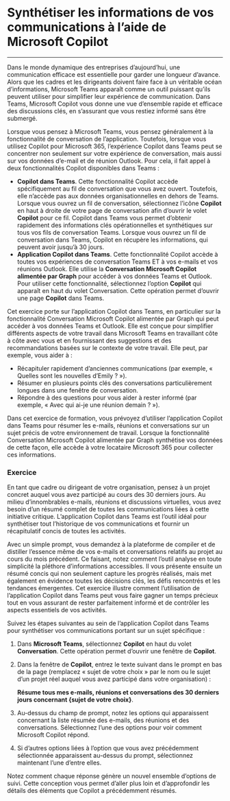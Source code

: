 
# Synthétiser les informations de vos communications à l’aide de Microsoft Copilot
---
Dans le monde dynamique des entreprises d’aujourd’hui, une communication efficace est essentielle pour garder une longueur d’avance. Alors que les cadres et les dirigeants doivent faire face à un véritable océan d’informations, Microsoft Teams apparaît comme un outil puissant qu’ils peuvent utiliser pour simplifier leur expérience de communication. Dans Teams, Microsoft Copilot vous donne une vue d’ensemble rapide et efficace des discussions clés, en s’assurant que vous restiez informé sans être submergé.

Lorsque vous pensez à Microsoft Teams, vous pensez généralement à la fonctionnalité de conversation de l’application. Toutefois, lorsque vous utilisez Copilot pour Microsoft 365, l’expérience Copilot dans Teams peut se concentrer non seulement sur votre expérience de conversation, mais aussi sur vos données d’e-mail et de réunion Outlook. Pour cela, il fait appel à deux fonctionnalités Copilot disponibles dans Teams :

 -  **Copilot dans Teams**. Cette fonctionnalité Copilot accède spécifiquement au fil de conversation que vous avez ouvert. Toutefois, elle n’accède pas aux données organisationnelles en dehors de Teams. Lorsque vous ouvrez un fil de conversation, sélectionnez l’icône **Copilot** en haut à droite de votre page de conversation afin d’ouvrir le volet **Copilot** pour ce fil. Copilot dans Teams vous permet d’obtenir rapidement des informations clés opérationnelles et synthétiques sur tous vos fils de conversation Teams. Lorsque vous ouvrez un fil de conversation dans Teams, Copilot en récupère les informations, qui peuvent avoir jusqu’à 30 jours.
 -  **Application Copilot dans Teams**. Cette fonctionnalité Copilot accède à toutes vos expériences de conversation Teams ET à vos e-mails et vos réunions Outlook. Elle utilise la **Conversation Microsoft Copilot alimentée par Graph** pour accéder à vos données Teams et Outlook. Pour utiliser cette fonctionnalité, sélectionnez l’option **Copilot** qui apparaît en haut du volet Conversation. Cette opération permet d’ouvrir une page **Copilot** dans Teams.

Cet exercice porte sur l’application Copilot dans Teams, en particulier sur la fonctionnalité Conversation Microsoft Copilot alimentée par Graph qui peut accéder à vos données Teams et Outlook. Elle est conçue pour simplifier différents aspects de votre travail dans Microsoft Teams en travaillant côte à côte avec vous et en fournissant des suggestions et des recommandations basées sur le contexte de votre travail. Elle peut, par exemple, vous aider à :

 -  Récapituler rapidement d’anciennes communications (par exemple, « Quelles sont les nouvelles d’Emily ? »).
 -  Résumer en plusieurs points clés des conversations particulièrement longues dans une fenêtre de conversation.
 -  Répondre à des questions pour vous aider à rester informé (par exemple, « Avec qui ai-je une réunion demain ? »).

Dans cet exercice de formation, vous prévoyez d’utiliser l’application Copilot dans Teams pour résumer les e-mails, réunions et conversations sur un sujet précis de votre environnement de travail. Lorsque la fonctionnalité Conversation Microsoft Copilot alimentée par Graph synthétise vos données de cette façon, elle accède à votre locataire Microsoft 365 pour collecter ces informations.<br>

### Exercice

En tant que cadre ou dirigeant de votre organisation, pensez à un projet concret auquel vous avez participé au cours des 30 derniers jours. Au milieu d’innombrables e-mails, réunions et discussions virtuelles, vous avez besoin d’un résumé complet de toutes les communications liées à cette initiative critique. L’application Copilot dans Teams est l’outil idéal pour synthétiser tout l’historique de vos communications et fournir un récapitulatif concis de toutes les activités.

Avec un simple prompt, vous demandez à la plateforme de compiler et de distiller l’essence même de vos e-mails et conversations relatifs au projet au cours du mois précédent. Ce faisant, notez comment l’outil analyse en toute simplicité la pléthore d’informations accessibles. Il vous présente ensuite un résumé concis qui non seulement capture les progrès réalisés, mais met également en évidence toutes les décisions clés, les défis rencontrés et les tendances émergentes. Cet exercice illustre comment l’utilisation de l’application Copilot dans Teams peut vous faire gagner un temps précieux tout en vous assurant de rester parfaitement informé et de contrôler les aspects essentiels de vos activités.

Suivez les étapes suivantes au sein de l’application Copilot dans Teams pour synthétiser vos communications portant sur un sujet spécifique :<br>

1.  Dans **Microsoft Teams**, sélectionnez **Copilot** en haut du volet **Conversation**. Cette opération permet d’ouvrir une fenêtre de **Copilot**.
2.  Dans la fenêtre de **Copilot**, entrez le texte suivant dans le prompt en bas de la page (remplacez « sujet de votre choix » par le nom ou le sujet d’un projet réel auquel vous avez participé dans votre organisation) :
    
    **Résume tous mes e-mails, réunions et conversations des 30 derniers jours concernant \{sujet de votre choix\}**.
3.  Au-dessus du champ de prompt, notez les options qui apparaissent concernant la liste résumée des e-mails, des réunions et des conversations. Sélectionnez l’une des options pour voir comment Microsoft Copilot répond.
4.  Si d’autres options liées à l’option que vous avez précédemment sélectionnée apparaissent au-dessus du prompt, sélectionnez maintenant l’une d’entre elles.

Notez comment chaque réponse génère un nouvel ensemble d’options de suivi. Cette conception vous permet d’aller plus loin et d’approfondir les détails des éléments que Copilot a précédemment résumés.
